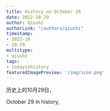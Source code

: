 ```yaml
---
title: History on October 29
date: 2022-10-29
author: Qiushi 
authorLink: "/authors/qiushi"
timestamp: 
- 2022-10
- 10-29
multitype: 
- qiushi
tags: 
- todayinhistory
featuredImagePreview: '/img/icon.png'
---
```









历史上的10月29日，

October 29 in history, 

<!--more-->

